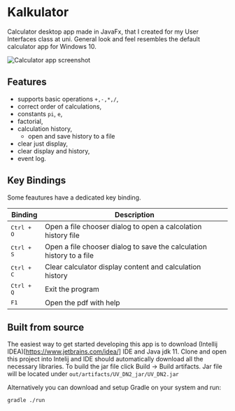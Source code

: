 # Kalkulator

Calculator desktop app made in JavaFx, that I created for my User Interfaces class at uni. General look and feel resembles the default calculator app for Windows 10.

![Calculator app screenshot](https://gitlab.cloud.markokroselj.com/markokroselj/kalkulator/-/raw/main/screen_capture.png)


## Features

- supports basic operations ``+,-,*,/``,
- correct order of calculations,
- constants ``pi``, ``e``,
- factorial,
- calculation history,
    - open and save history to a file
- clear just display,
- clear display and history,
- event log.


## Key Bindings

Some feautures have a dedicated key binding.

| Binding  | Description                                                |
|----------|------------------------------------------------------------|
| <kbd>Ctrl + O</kbd>| Open a file chooser dialog to open a calcolation history file                            |
| <kbd>Ctrl + S</kbd> | Open a file chooser dialog to save the calculation history to a file
| <kbd>Ctrl + C</kbd> | Clear calculator display content and calculation history   |
| <kbd>Ctrl + Q</kbd> | Exit the program                                           |
| <kbd>F1</kbd> | Open the pdf with help                                          |
   
## Built from source

The easiest way to get started developing this app is to download (Intellij IDEA)[https://www.jetbrains.com/idea/] IDE and Java jdk 11. Clone and open this project into Intelij and IDE should automatically download all the necessary libraries. To build the jar file click Build -> Build artifacts. Jar file will be located under ``out/artifacts/UV_DN2_jar/UV_DN2.jar``

Alternatively you can download and setup Gradle on your system and run:

``gradle ./run``


